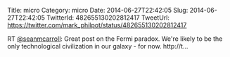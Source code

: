 Title: micro
Category: micro
Date: 2014-06-27T22:42:05
Slug: 2014-06-27T22:42:05
TwitterId: 482655130202812417
TweetUrl: https://twitter.com/mark_philpot/status/482655130202812417

RT [@seanmcarroll](https://twitter.com/seanmcarroll): Great post on the Fermi paradox. We're likely to be the only technological civilization in our galaxy - for now.
http://t…